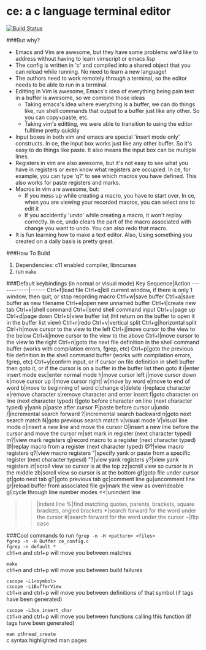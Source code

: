 # ce: a c language terminal editor

[![Build Status](https://travis-ci.org/justy989/ce.svg?branch=master)](https://travis-ci.org/justy989/ce)

###But why?
- Emacs and Vim are awesome, but they have some problems we'd like to address without having to learn vimscript
  or emacs lisp
- The config is written in 'c' and compiled into a shared object that you can reload while running. No need to
  learn a new language!
- The authors need to work remotely through a terminal, so the editor needs to be able to run in a terminal.
- Editting in Vim is awesome, Emacs's idea of everything being pain text in a buffer is awesome, so we combine
  those ideas
  - Taking emacs's idea where everything is a buffer, we can do things like, run shell commands that output to a
    buffer just like any other. So you can copy+paste, etc.
  - Taking vim's editting, we were able to transition to using the editor fulltime pretty quickly
- Input boxes in both vim and emacs are special 'insert mode only' constructs. In ce, the input box works just
  like any other buffer. So it's easy to do things like paste. It also means the input box can be multiple lines.
- Registers in vim are also awesome, but it's not easy to see what you have in registers or even know what
  registers are occupied. In ce, for example, you can type 'q?' to see which macros you have defined. This
  also works for paste registers and marks.
- Macros in vim are awesome, but:
  - If you mess up while creating a macro, you have to start over. In ce, when you are viewing your recorded macros,
   you can select one to edit it
  - If you accidently 'undo' while creating a macro, it won't replay correctly. In ce, undo clears the part of the macro associated with
 change you want to undo. You can also redo that macro.
- It is fun learning how to make a text editor. Also, Using something you created on a daily basis is pretty great.

###How To Build
1. Dependencies: c11 enabled compiler, libncurses
2. run `make`

###Default keybindings (in normal or visual mode)
Key Sequence|Action
------------|------
Ctrl+f|load file
Ctrl+q|kill current window, if there is only 1 window, then quit, or stop recording macro
Ctrl+w|save buffer
Ctrl+a|save buffer as new filename
Ctrl+e|open new unnamed buffer
Ctrl+t|create new tab
Ctrl+x|shell command
Ctrl+i|send shell command input
Ctrl+u|page up
Ctrl+d|page down
Ctrl+b|view buffer list (hit return on the buffer to open it in the buffer list view)
Ctrl+r|redo
Ctrl+v|vertical split
Ctrl+g|horizontal split
Ctrl+h|move cursor to the view to the left
Ctrl+j|move cursor to the view to the below
Ctrl+k|move cursor to the view to the above
Ctrl+l|move cursor to the view to the right
Ctrl+n|goto the next file definition in the shell command buffer (works with compilation errors, fgrep, etc)
Ctrl+p|goto the previous file definition in the shell command buffer (works with compilation errors, fgrep, etc)
Ctrl+y|confirm input, or if cursor on file definition in shell buffer then goto it, or if the cursor is on a buffer in the buffer list then goto it
i|enter insert mode
esc|enter normal mode
h|move cursor left
j|move cursor down
k|move cursor up
l|move cursor right|
w|move by word
e|move to end of word
b|move to beginning of word
c|change
d|delete
r|replace character
x|remove character
s|remove character and enter insert
f|goto character on line (next character typed)
t|goto before character on line (next character typed)
y|yank
p|paste after cursor
P|paste before cursor
u|undo
/|incremental search forward
?|incremental search backward
n|goto next search match
N|goto previous search match
v|visual mode
V|visual line mode
o|insert a new line and move the cursor
O|insert a new line before the cursor and move the cursor
m|set mark in register (next character typed)
m?|view mark registers
q|record macro to a register (next character typed)
@|replay macro from a register (next character typed)
@?|view macro registers
q?|view macro registers
"|specify yank or paste from a specific register (next character typesd)
"?|view yank registers
y?|view yank registers
zt|scroll view so cursor is at the top
zz|scroll view so cursor is in the middle
zb|scroll view so cursor is at the bottom
gf|goto file under cursor
gt|goto next tab
gT|goto previous tab
gc|comment line
gu|uncomment line
gr|reload buffer from associated file
gv|mark the view as overrideable
gl|cycle through line number modes
<<|unindent line
>>|indent line
%|find matching quotes, parents, brackets, square brackets, angled brackets
\*|search forward for the word under the cursor
#|search forward for the word under the cursor
~|flip case

###Cool commands to run
`fgrep -n -H <pattern> <files>`  
`fgrep -n -H Buffer ce_config.c`  
`fgrep -n default *`  
ctrl+n and ctrl+p will move you between matches  
  
`make`  
ctrl+n and ctrl+p will move you between build failures  
  
`cscope -L1<symbol>`  
`cscope -L1BufferView`  
ctrl+n and ctrl+p will move you between definitions of that symbol (if tags have been generated)  
  
`cscope -L3ce_insert_char`  
ctrl+n and ctrl+p will move you between functions calling this function (if tags have been generated)  

`man pthread_create`  
c syntax highlighted man pages
